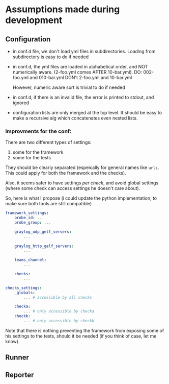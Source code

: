 # Assumptions made during development

## Configuration

- in conf.d file, we don't load yml files in subdirectories.
    Loading from subdirectory is easy to do if needed
- in conf.d, the yml files are loaded in alphabetical order, and NOT numerically aware.
    (2-foo.yml comes AFTER 10-bar.yml).
    DO: 002-foo.yml and 010-bar.yml
    DON't 2-foo.yml and 10-bar.yml

    However, numeric aware sort is trivial to do if needed
- in conf.d, if there is an invalid file, the error is printed to stdout, and ignored

- configuration lists are only merged at the top level. It should be easy to
    make a recursive alg which concatenates even nested lists.

### Improvments for the conf:

There are two different types of settings:

1. some for the framework
2. some for the tests

They should be clearly separated (espeically for general names like `urls`.
This could apply for both the framework and the checks).

Also, it seems safer to have settings *per check*, and avoid global settings
(where some check can access settings he doesn't care about).

So, here is what I propose (i could update the python implementation, to make
sure both tools are still compatible)

```yaml
framework_settings:
    probe_id: ...
    probe_group: ...

    graylog_udp_gelf_servers:
        ...
    
    graylog_http_gelf_servers:
        ...

    teams_channel:
        ...

    checks:
        ...

checks_settings:
    _globals:
        ... # accessible by all checks

    checka:
        ... # only accessible by checka
    checkb:
        ... # only accessible by checkb
```

Note that there is nothing preventing the framework from exposing some of his
settings to the tests, should it be needed (if you think of case, let me
know).

## Runner

## Reporter